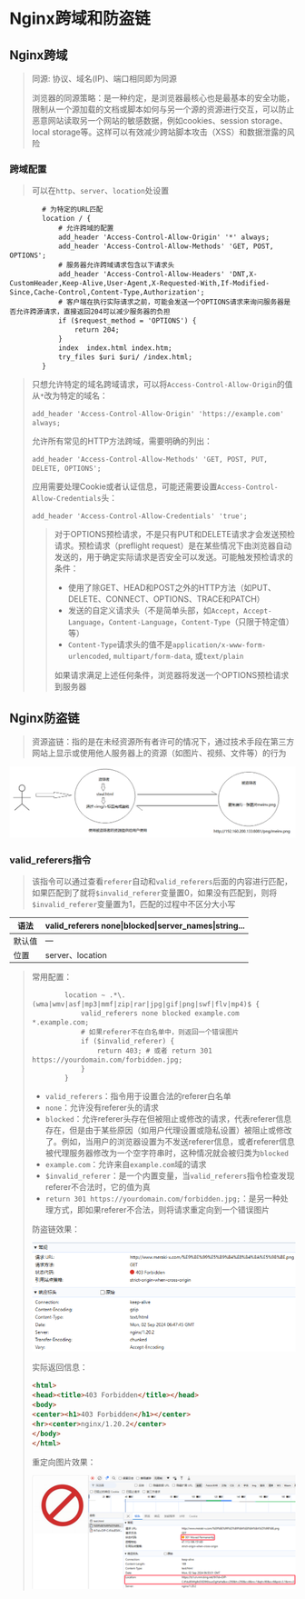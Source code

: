 # Nginx跨域和防盗链

## Nginx跨域

> 同源:  协议、域名(IP)、端口相同即为同源
>
> 浏览器的同源策略：是一种约定，是浏览器最核心也是最基本的安全功能，限制从一个源加载的文档或脚本如何与另一个源的资源进行交互，可以防止恶意网站读取另一个网站的敏感数据，例如cookies、session storage、local storage等。这样可以有效减少跨站脚本攻击（XSS）和数据泄露的风险

### 跨域配置

> 可以在`http`、`server`、`location`处设置

```nginx
		# 为特定的URL匹配
		location / {
			# 允许跨域的配置
			add_header 'Access-Control-Allow-Origin' '*' always;
			add_header 'Access-Control-Allow-Methods' 'GET, POST, OPTIONS';
			# 服务器允许跨域请求包含以下请求头
			add_header 'Access-Control-Allow-Headers' 'DNT,X-CustomHeader,Keep-Alive,User-Agent,X-Requested-With,If-Modified-Since,Cache-Control,Content-Type,Authorization';
			# 客户端在执行实际请求之前，可能会发送一个OPTIONS请求来询问服务器是否允许跨源请求，直接返回204可以减少服务器的负担
			if ($request_method = 'OPTIONS') {
				return 204;
			}
			index  index.html index.htm;
			try_files $uri $uri/ /index.html;
		}
```

> 只想允许特定的域名跨域请求，可以将`Access-Control-Allow-Origin`的值从`*`改为特定的域名：
>
> ```nginx
> add_header 'Access-Control-Allow-Origin' 'https://example.com' always;
> ```
>
> 允许所有常见的HTTP方法跨域，需要明确的列出：
>
> ```nginx
> add_header 'Access-Control-Allow-Methods' 'GET, POST, PUT, DELETE, OPTIONS';
> ```
>
> 应用需要处理Cookie或者认证信息，可能还需要设置`Access-Control-Allow-Credentials`头：
>
> ```nginx
> add_header 'Access-Control-Allow-Credentials' 'true';
> ```
>
> > 对于OPTIONS预检请求，不是只有PUT和DELETE请求才会发送预检请求。预检请求（preflight request）是在某些情况下由浏览器自动发送的，用于确定实际请求是否安全可以发送。可能触发预检请求的条件：
> >
> > - 使用了除GET、HEAD和POST之外的HTTP方法（如PUT、DELETE、CONNECT、OPTIONS、TRACE和PATCH）
> > - 发送的自定义请求头（不是简单头部，如`Accept`，`Accept-Language`，`Content-Language`，`Content-Type`（只限于特定值）等）
> > - `Content-Type`请求头的值不是`application/x-www-form-urlencoded`, `multipart/form-data`, 或`text/plain`
> >
> > 如果请求满足上述任何条件，浏览器将发送一个OPTIONS预检请求到服务器

## Nginx防盗链

> 资源盗链：指的是在未经资源所有者许可的情况下，通过技术手段在第三方网站上显示或使用他人服务器上的资源（如图片、视频、文件等）的行为

![1581769079083](img/12.Nginx跨域和防盗链/1581769079083.png)

### valid_referers指令

> 该指令可以通过查看`referer`自动和`valid_referers`后面的内容进行匹配，如果匹配到了就将`$invalid_referer`变量置0，如果没有匹配到，则将`$invalid_referer`变量置为1，匹配的过程中不区分大小写

| 语法   | valid_referers none\|blocked\|server_names\|string... |
| ------ | ----------------------------------------------------- |
| 默认值 | —                                                     |
| 位置   | server、location                                      |

> 常用配置：
>
> ```nginx
>         location ~ .*\.(wma|wmv|asf|mp3|mmf|zip|rar|jpg|gif|png|swf|flv|mp4)$ {
>             valid_referers none blocked example.com *.example.com;
>             # 如果referer不在白名单中，则返回一个错误图片
>             if ($invalid_referer) {
>                 return 403; # 或者 return 301 https://yourdomain.com/forbidden.jpg;
>             }
>         }
> ```
>
> - `valid_referers`：指令用于设置合法的referer白名单
> - `none`：允许没有referer头的请求
> - `blocked`：允许referer头存在但被阻止或修改的请求，代表referer信息存在，但是由于某些原因（如用户代理设置或隐私设置）被阻止或修改了。例如，当用户的浏览器设置为不发送referer信息，或者referer信息被代理服务器修改为一个空字符串时，这种情况就会被归类为`blocked`
> - `example.com`：允许来自`example.com`域的请求
> - `$invalid_referer`：是一个内置变量，当`valid_referers`指令检查发现referer不合法时，它的值为真
> - `return 301 https://yourdomain.com/forbidden.jpg;`：是另一种处理方式，即如果referer不合法，则将请求重定向到一个错误图片
>
> 防盗链效果：
>
> ![image-20240902145020402](img/12.Nginx跨域和防盗链/image-20240902145020402.png)
>
> 实际返回信息：
>
> ```html
> <html>
> <head><title>403 Forbidden</title></head>
> <body>
> <center><h1>403 Forbidden</h1></center>
> <hr><center>nginx/1.20.2</center>
> </body>
> </html>
> ```
>
> 重定向图片效果：
>
> ![image-20240902145828885](img/12.Nginx跨域和防盗链/image-20240902145828885.png)